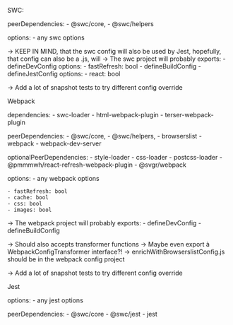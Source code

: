 
SWC:

peerDependencies:
    - @swc/core,
    - @swc/helpers

options:
    - any swc options


-> KEEP IN MIND, that the swc config will also be used by Jest, hopefully, that config can also be a .js, will
-> The swc project will probably exports:
    - defineDevConfig
            options:
                - fastRefresh: bool
    - defineBuildConfig
    - defineJestConfig
            options:
                - react: bool

-> Add a lot of snapshot tests to try different config override



Webpack

dependencies:
    - swc-loader
    - html-webpack-plugin
    - terser-webpack-plugin

peerDependencies:
    - @swc/core,
    - @swc/helpers,
    - browserslist
    - webpack
    - webpack-dev-server

optionalPeerDependencies:
    - style-loader
    - css-loader
    - postcss-loader
    - @pmmmwh/react-refresh-webpack-plugin
    - @svgr/webpack

options:
    - any webpack options

    - fastRefresh: bool
    - cache: bool
    - css: bool
    - images: bool

-> The webpack project will probably exports:
    - defineDevConfig
    - defineBuildConfig

-> Should also accepts transformer functions
-> Maybe even export à WebpackConfigTransformer interface?!
-> enrichWithBrowserslistConfig.js should be in the webpack config project

-> Add a lot of snapshot tests to try different config override




Jest

options:
    - any jest options

peerDependencies:
    - @swc/core
    - @swc/jest
    - jest
